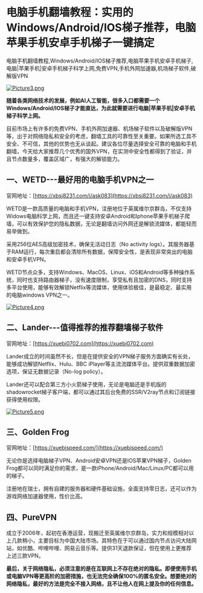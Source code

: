 # 电脑手机翻墙教程：实用的Windows/Android/IOS梯子推荐，电脑苹果手机安卓手机梯子一键搞定
电脑手机翻墙教程,Windows/Android/IOS梯子推荐,电脑苹果手机安卓手机梯子,电脑|苹果手机|安卓手机梯子科学上网,免费VPN,手机外网加速器,机场梯子软件,破解版VPN

[![Picture3.png](https://p.inari.site/usr/795/6725a90c8f879.png)](https://p.inari.site/usr/795/6725a90c8f879.png)

**随着各类网络技术的发展，例如AI人工智能，很多入口都需要一个Windows/Android/IOS梯子才能直达，为此就需要进行电脑|苹果手机|安卓手机梯子科学上网。**

目前市场上有许多的免费VPN、手机外网加速器、机场梯子软件以及破解版VPN等，出于对网络隐私和安全的考虑，翻墙工具的可靠性至关重要。如果所选工具不安全、不可信，其他的优势也无从谈起。建议各位尽量选择安全可靠的电脑和手机翻墙，今天给大家推荐几个优秀的国外VPN，在实测中安全性都得到了验证，并且节点数量多，覆盖区域广，有强大的解锁能力。

## 一、WETD---最好用的电脑手机VPN之一
官网地址：[https://xbsj8231.com/i/ask083](https://xbsj8231.com/i/ask083)

WETD是一款高质量的电脑和手机VPN，注册地位于英属维尔京群岛，不仅支持Widows电脑科学上网，而且还一键支持安卓Android和Iphone苹果手机梯子爬墙，可以有效保护您的隐私数据，无论是翻墙访问外网还是解锁流媒体，都能轻而易举做到。

采用256位AES高级加密技术，确保无活动日志（No activity logs）。其服务器基于RAM运行，每次重启都会清除所有数据，保障安全性，是表现非常突出的电脑和安卓手机VPN。

WETD节点众多，支持Windows、MacOS、Linux、iOS和Android等多种操作系统，同时也支持路由器梯子，没有速度限制，享受私有且加密的DNS，同时支持多平台使用，能够有效解锁Netflix等流媒体，使用体验极佳，是最稳定、最实用的电脑windows VPN之一。

[![Picture4.png](https://p.inari.site/usr/795/6725a90c5e534.png)](https://p.inari.site/usr/795/6725a90c5e534.png)

## 二、Lander---值得推荐的推荐翻墙梯子软件
官网地址：[https://xuebi0702.com](https://xuebi0702.com)

Lander成立的时间虽然不长，但是在提供安全的VPN梯子服务方面确实有长处，能够成功解锁Netflix、Hulu、BBC iPlayer等主流流媒体平台。提供双重数据加密选项，保证无数据记录（No-log policy）。

Lander还可以配合第三方小火箭梯子使用，无论是电脑还是手机版的shadowrocket梯子客户端，都可以通过其后台免费的SSR/V2ray节点和订阅链接获得使用权限。

[![Picture5.png](https://p.inari.site/usr/795/6725a90dec5cf.png)](https://p.inari.site/usr/795/6725a90dec5cf.png)

## 三、Golden Frog
官网地址：[https://xuebispeed.com/](https://xuebispeed.com/)

无论你是选择电脑梯子VPN、Android安卓VPN还是IOS苹果VPN梯子，Golden Frog都可以同时满足你的需求，是一款iPhone/Android/Mac/Linux/PC都可以用的梯子。

注册地在瑞士，拥有自建的服务器和硬件基础设施，全面支持零日志，还可以作为游戏网络加速器使用，性价比高。

## 四、PureVPN
成立于2006年，起初在香港运营，现搬迁至英属维尔京群岛，实力和规模相对以上几款稍小，主要目标为中国大陆市场。其特色在于可以通过国内节点访问大陆网站，如优酷、哔哩哔哩、网易云音乐等。提供31天退款保证，但在使用上更推荐上述三款VPN。

**最后，关于网络隐私，必须注意的是在互联网上不存在绝对的隐私。即便使用手机或电脑VPN等更高阶的加密措施，也无法完全确保100%的匿名安全。想要绝对的网络隐私，最好的方法是完全不接入网络，且不让他人在网上提及你的任何信息。**
